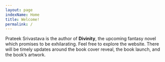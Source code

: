 ```yaml
---
layout: page
indexName: Home
title: Welcome!
permalink: /
---
```


<p>
  Prateek Srivastava is the author of <b>Divinity</b>, the upcoming fantasy novel which promises to be exhilarating.
  Feel free to explore the website. There will be timely updates around the book cover reveal, the book launch, and the book’s artwork.
</p>
